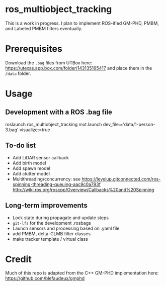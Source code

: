 # ros_multiobject_tracking
This is a work in progress. I plan to implement ROS-ified GM-PHD, PMBM, and Labeled PMBM filters eventually.

# Prerequisites
Download the `.bag` files from UTBox here: https://utexas.app.box.com/folder/143135195417
and place them in the `/data` folder.

# Usage
## Development with a ROS .bag file
roslaunch ros_multiobject_tracking mot.launch dev_file:='data/1-person-3.bag' visualize:=true

## To-do list
- Add LiDAR sensor callback
- Add birth model
- Add spawn model
- Add clutter model
- Multithreading/concurrency: see 
https://levelup.gitconnected.com/ros-spinning-threading-queuing-aac9c0a793f
http://wiki.ros.org/roscpp/Overview/Callbacks%20and%20Spinning



## Long-term improvements
- Lock state during propagate and update steps
- `git-lfs` for the development .rosbags
- Launch sensors and processing based on .yaml file
- add PMBM, delta-GLMB filter classes
- make tracker template / virtual class

# Credit
Much of this repo is adapted from the C++ GM-PHD implementation here: https://github.com/blefaudeux/gmphd